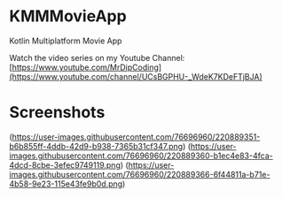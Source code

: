 # KMMMovieApp
Kotlin Multiplatform Movie App

Watch the video series on my Youtube Channel: [https://www.youtube.com/MrDipCoding](https://www.youtube.com/channel/UCsBGPHU-_WdeK7KDeFTjBJA)

# Screenshots

(https://user-images.githubusercontent.com/76696960/220889351-b6b855ff-4ddb-42d9-b938-7365b31cf347.png)
(https://user-images.githubusercontent.com/76696960/220889360-b1ec4e83-4fca-4dcd-8cbe-3efec9749119.png)
(https://user-images.githubusercontent.com/76696960/220889366-6f44811a-b71e-4b58-9e23-115e43fe9b0d.png)
